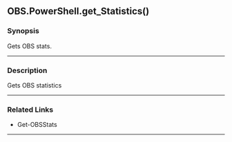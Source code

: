 OBS.PowerShell.get_Statistics()
-------------------------------

### Synopsis
Gets OBS stats.

---

### Description

Gets OBS statistics

---

### Related Links
* Get-OBSStats

---
